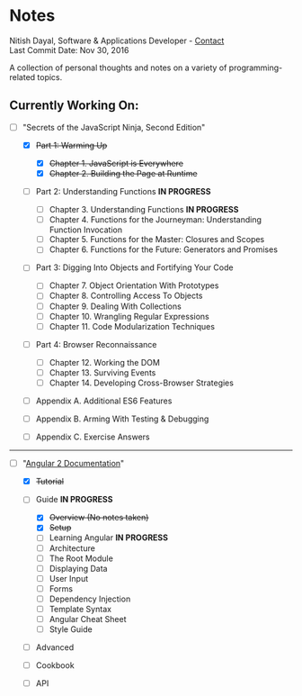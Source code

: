 # Notes

Nitish Dayal, Software & Applications Developer - [Contact](http://www.nitishdayal.me)  
Last Commit Date: Nov 30, 2016

A collection of personal thoughts and notes on a variety of programming-related topics.


## Currently Working On:
- [ ] "Secrets of the JavaScript Ninja, Second Edition"
  
  - [x] ~~Part 1: Warming Up~~
  
    - [x] ~~Chapter 1. JavaScript is Everywhere~~
    - [x] ~~Chapter 2. Building the Page at Runtime~~

  - [ ] Part 2: Understanding Functions **IN PROGRESS**

    - [ ] Chapter 3. Understanding Functions **IN PROGRESS**
    - [ ] Chapter 4. Functions for the Journeyman: Understanding Function Invocation
    - [ ] Chapter 5. Functions for the Master: Closures and Scopes
    - [ ] Chapter 6. Functions for the Future: Generators and Promises

  - [ ] Part 3: Digging Into Objects and Fortifying Your Code
  
    - [ ] Chapter 7. Object Orientation With Prototypes
    - [ ] Chapter 8. Controlling Access To Objects
    - [ ] Chapter 9. Dealing With Collections
    - [ ] Chapter 10. Wrangling Regular Expressions
    - [ ] Chapter 11. Code Modularization Techniques

  - [ ] Part 4: Browser Reconnaissance
  
    - [ ] Chapter 12. Working the DOM
    - [ ] Chapter 13. Surviving Events
    - [ ] Chapter 14. Developing Cross-Browser Strategies
  
  - [ ] Appendix A. Additional ES6 Features
  - [ ] Appendix B. Arming With Testing & Debugging
  - [ ] Appendix C. Exercise Answers

----------

- [ ] "[Angular 2 Documentation](https://angular.io/docs/ts/latest/)"

  - [x] ~~Tutorial~~

  - [ ] Guide **IN PROGRESS**

    - [x] ~~Overview (No notes taken)~~
    - [x] ~~Setup~~
    - [ ] Learning Angular **IN PROGRESS**
    - [ ] Architecture
    - [ ] The Root Module
    - [ ] Displaying Data
    - [ ] User Input
    - [ ] Forms
    - [ ] Dependency Injection
    - [ ] Template Syntax
    - [ ] Angular Cheat Sheet
    - [ ] Style Guide

  - [ ] Advanced
  - [ ] Cookbook
  - [ ] API